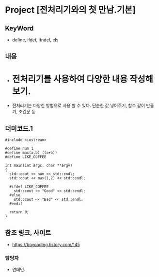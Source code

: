 # Project [전처리기와의 첫 만남.기본]

## KeyWord
- define, ifdef, ifndef, els

## 내용
- # 전처리기를 사용하여 다양한 내용 작성해보기.
- 전처리기는 다양한 방법으로 사용 할 수 있다. 단순한 값 넣어주기, 함수 같이 만들기, 조건문 등

## 더미코드.1
```
#include <iostream>

#define num 1
#define max(a,b) ((a+b))
#define LIKE_COFFEE

int main(int argc, char **argv)
{
  std::cout << num << std::endl;
  std::cout << max(1,2) << std::endl;
  
  #ifdef LIKE_COFFEE
    std::cout << "Good" << std::endl;
  #else
    std::cout << "Bad" << std::endl;
  #endif
  
  return 0;
}
```

## 참조 링크, 사이트
- https://boycoding.tistory.com/145

### 담당자
- 연태민.
